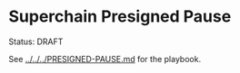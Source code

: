 # Superchain Presigned Pause

Status: DRAFT

See [../../../PRESIGNED-PAUSE.md](../../../PRESIGNED-PAUSE.md) for the playbook.
